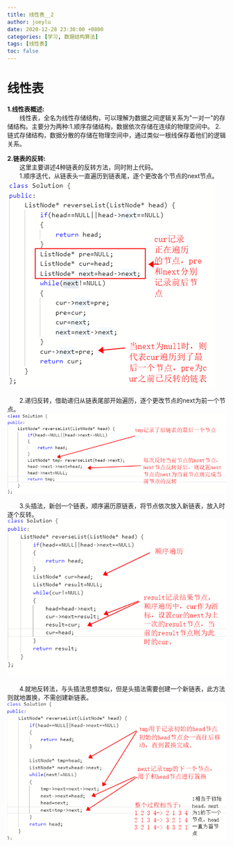 ```yaml
---
title: 线性表__2
author: joeylu
date: 2020-12-28 23:30:00 +0800
categories: [学习, 数据结构算法]
tags: [线性表]
toc: false
---
```


# 线性表
**1.线性表概述:**  
&ensp;&ensp;&ensp;&ensp;线性表，全名为线性存储结构，可以理解为数据之间逻辑关系为"一对一"的存储结构。主要分为两种:1.顺序存储结构，数据依次存储在连续的物理空间中。 2.链式存储结构，数据分散的存储在物理空间中，通过类似一根线保存着他们的逻辑关系。    

**2.链表的反转:**  
&ensp;&ensp;&ensp;&ensp;这里主要讲述4种链表的反转方法，同时附上代码。  
&ensp;&ensp;&ensp;&ensp;1.顺序迭代，从链表头一直遍历到链表尾，逐个更改各个节点的next节点。  
![joey 图标](/assets/img/sample/3_1.jpg)    

&ensp;&ensp;&ensp;&ensp;2.递归反转，借助递归从链表尾部开始遍历，逐个更改节点的next为前一个节点。  
![joey 图标](/assets/img/sample/3_2.jpg)    

&ensp;&ensp;&ensp;&ensp;3.头插法，新创一个链表，顺序遍历原链表，将节点依次放入新链表，放入时逐个反转。  
![joey 图标](/assets/img/sample/3_3.jpg)    

&ensp;&ensp;&ensp;&ensp;4.就地反转法，与头插法思想类似，但是头插法需要创建一个新链表，此方法则就地置换，不需创建新链表。  
![joey 图标](/assets/img/sample/3_4.jpg)    
